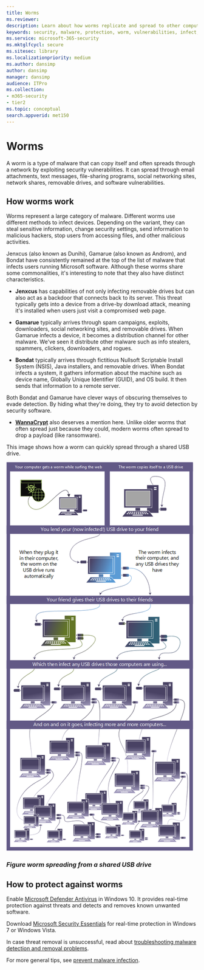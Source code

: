 ```yaml
---
title: Worms
ms.reviewer: 
description: Learn about how worms replicate and spread to other computers or networks. Read about the most popular worms and steps you can take to stop them.
keywords: security, malware, protection, worm, vulnerabilities, infect, steal, Jenxcus, Gamarue, Bondat, WannaCrypt, WDSI, MMPC, Microsoft Malware Protection Center, worms, malware types, threat propagation, mass-mailing, IP scanning
ms.service: microsoft-365-security
ms.mktglfcycl: secure
ms.sitesec: library
ms.localizationpriority: medium
ms.author: dansimp
author: dansimp
manager: dansimp
audience: ITPro
ms.collection: 
- m365-security
- tier2
ms.topic: conceptual
search.appverid: met150
---
```


# Worms

A worm is a type of malware that can copy itself and often spreads through a network by exploiting security vulnerabilities. It can spread through email attachments, text messages, file-sharing programs, social networking sites, network shares, removable drives, and software vulnerabilities.

## How worms work

Worms represent a large category of malware. Different worms use different methods to infect devices. Depending on the variant, they can steal sensitive information, change security settings, send information to malicious hackers, stop users from accessing files, and other malicious activities.

Jenxcus (also known as Dunihi), Gamarue (also known as Androm), and Bondat have consistently remained at the top of the list of malware that infects users running Microsoft software. Although these worms share some commonalities, it's interesting to note that they also have distinct characteristics.

* **Jenxcus** has capabilities of not only infecting removable drives but can also act as a backdoor that connects back to its server. This threat typically gets into a device from a drive-by download attack, meaning it's installed when users just visit a compromised web page.

* **Gamarue** typically arrives through spam campaigns, exploits, downloaders, social networking sites, and removable drives. When Gamarue infects a device, it becomes a distribution channel for other malware. We've seen it distribute other malware such as info stealers, spammers, clickers, downloaders, and rogues.

* **Bondat** typically arrives through fictitious Nullsoft Scriptable Install System (NSIS), Java installers, and removable drives. When Bondat infects a system, it gathers information about the machine such as device name, Globally Unique Identifier (GUID), and OS build. It then sends that information to a remote server.

Both Bondat and Gamarue have clever ways of obscuring themselves to evade detection. By hiding what they're doing, they try to avoid detection by security software.

* [**WannaCrypt**](https://www.microsoft.com/wdsi/threats/malware-encyclopedia-description?Name=Ransom:Win32/WannaCrypt) also deserves a mention here. Unlike older worms that often spread just because they could, modern worms often spread to drop a payload (like ransomware).

This image shows how a worm can quickly spread through a shared USB drive.

![Worm example.](../../media/security-intelligence-images/worm-usb-flight.png) 

### *Figure worm spreading from a shared USB drive*

## How to protect against worms

Enable [Microsoft Defender Antivirus](/microsoft-365/security/defender-endpoint/microsoft-defender-antivirus-in-windows-10) in Windows 10. It provides real-time protection against threats and detects and removes known unwanted software.

Download [Microsoft Security Essentials](https://www.microsoft.com/download/details.aspx?id=5201) for real-time protection in Windows 7 or Windows Vista.

In case threat removal is unsuccessful, read about [troubleshooting malware detection and removal problems](https://www.microsoft.com/wdsi/help/troubleshooting-infection).

For more general tips, see [prevent malware infection](/microsoft-365/security/defender-endpoint/prevent-malware-infection).